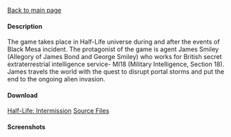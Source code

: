 [Back to main page](https://taddan.github.io/library/)<br/>
#### Description
The game takes place in Half-Life universe during and after the events of Black Mesa incident. The protagonist of the game is agent James Smiley (Allegory of James Bond and George Smiley) who works for British secret extraterrestrial intelligence service- MI18 (Military Intelligence, Section 18). James travels the world with the quest to disrupt portal storms and put the end to the ongoing alien invasion.

#### Download
[Half-Life: Intermission](https://github.com/taddan/library/raw/main/gs001f01.rar)
[Source Files]()

#### Screenshots
